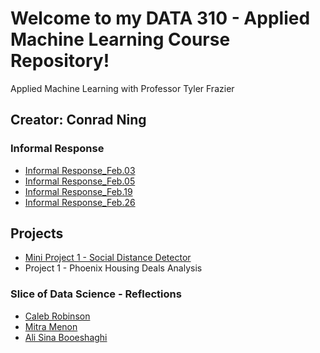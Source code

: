 # Welcome to my DATA 310 - Applied Machine Learning Course Repository! 

Applied Machine Learning with Professor Tyler Frazier

## Creator: Conrad Ning

### Informal Response
- [Informal Response_Feb.03](https://cning0506.github.io/DATA-310_Applied_Machine_Learning/Informal_Response_Feb_3_Version2.html)
- [Informal Response_Feb.05](https://cning0506.github.io/DATA-310_Applied_Machine_Learning/Informal_Response_Feb_5_Version2.0.html)
- [Informal Response_Feb.19](https://cning0506.github.io/DATA-310_Applied_Machine_Learning/Informal_Response_Feb_19.html)
- [Informal Response_Feb.26](https://cning0506.github.io/DATA-310_Applied_Machine_Learning/Informal_Response_Feb_26.html)

## Projects

- [Mini Project 1 - Social Distance Detector](https://cning0506.github.io/DATA-310_Applied_Machine_Learning/mini_project1.html)
- Project 1 - Phoenix Housing Deals Analysis 

### Slice of Data Science - Reflections
- [Caleb Robinson](https://cning0506.github.io/DATA-310_Applied_Machine_Learning/SODS_CalebRobinson.html)
- [Mitra Menon](https://cning0506.github.io/DATA-310_Applied_Machine_Learning/SOD_MitraMenon.html)
- [Ali Sina Booeshaghi](https://cning0506.github.io/DATA-310_Applied_Machine_Learning/SOD_ASinaBooeshaghi.html)
